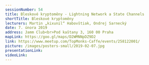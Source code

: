 ```yaml
---
sessionNumber: 54
title: Bleskové kryptoměny - Lightning Network a State Channels
shortTitle: Bleskové kryptoměny
lecturers: Martin „kixunil“ Habovštiak, Ondrej Sarnecký
date: 7. února 2019
address: Jamm Club<br>Pod kaštany 3, 160 00 Praha
mapLink: https://goo.gl/maps/D2WMNNpDZ9D2
link: https://www.meetup.com/TopMonks-Caffe/events/258122001/
picture: /images/posters-small/2019-02-07.jpg
presentationLink:
videoLink:
---
```

